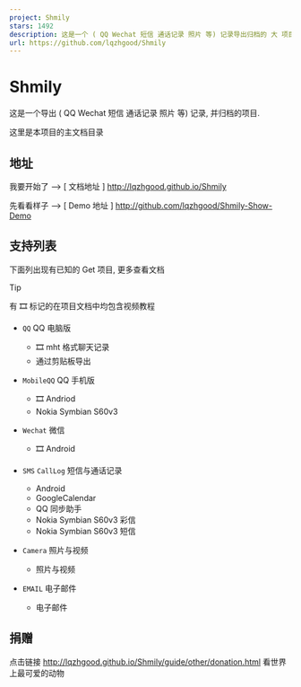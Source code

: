 ```yaml
---
project: Shmily
stars: 1492
description: 这是一个 ( QQ Wechat 短信 通话记录 照片 等) 记录导出归档的 大 项目.
url: https://github.com/lqzhgood/Shmily
---
```


Shmily
======

这是一个导出 ( QQ Wechat 短信 通话记录 照片 等) 记录, 并归档的项目.

这里是本项目的主文档目录

地址
--

我要开始了 --> \[ 文档地址 \] http://lqzhgood.github.io/Shmily

先看看样子 --> \[ Demo 地址 \] http://github.com/lqzhgood/Shmily-Show-Demo

支持列表
----

下面列出现有已知的 Get 项目, 更多查看文档

Tip

有 🎞️ 标记的在项目文档中均包含视频教程

-   `QQ` QQ 电脑版
    
    -   🎞️ mht 格式聊天记录
    -   通过剪贴板导出
-   `MobileQQ` QQ 手机版
    
    -   🎞️ Andriod
    -   Nokia Symbian S60v3
-   `Wechat` 微信
    
    -   🎞️ Android
-   `SMS` `CallLog` 短信与通话记录
    
    -   Android
    -   GoogleCalendar
    -   QQ 同步助手
    -   Nokia Symbian S60v3 彩信
    -   Nokia Symbian S60v3 短信
-   `Camera` 照片与视频
    
    -   照片与视频
-   `EMAIL` 电子邮件
    
    -   电子邮件

捐赠
--

点击链接 http://lqzhgood.github.io/Shmily/guide/other/donation.html 看世界上最可爱的动物

